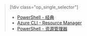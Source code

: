 > [!div class="op_single_selector"]
> - [PowerShell - 经典](../articles/dns/dns-reverse-dns-record-operations-classic-ps.md)
> - [Azure CLI - Resource Manager](../articles/dns/dns-reverse-dns-record-operations-cli.md)
> - [PowerShell - 资源管理器](../articles/dns/dns-reverse-dns-record-operations-ps.md)


<!--HONumber=Nov16_HO3-->


